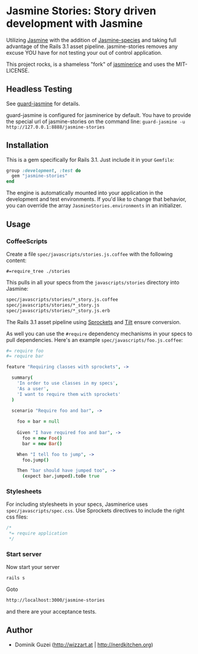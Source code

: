 Jasmine Stories: Story driven development with Jasmine
===========

Utilizing [Jasmine](http://pivotal.github.com/jasmine/) with the addition 
of [Jasmine-species](http://rudylattae.github.com/jasmine-species/) and taking 
full advantage of the Rails 3.1 asset pipeline. jasmine-stories removes any 
excuse YOU have for not testing your out of control application.

This project rocks, is a shameless "fork" of 
[jasminerice](https://github.com/bradphelan/jasminerice) and uses the MIT-LICENSE.

Headless Testing
----------------

See [guard-jasmine](https://github.com/netzpirat/guard-jasmine) for details.

guard-jasmine is configured for jasminerice by default. You have to provide the
special url of jasmine-stories on the command line: 
`guard-jasmine -u http://127.0.0.1:8888/jasmine-stories`

Installation
------------

This is a gem specifically for Rails 3.1. Just include it in
your `Gemfile`:

```ruby
group :development, :test do
  gem "jasmine-stories"
end
```

The engine is automatically mounted into your application in the development
and test environments. If you'd like to change that behavior, you can
override the array `JasmineStories.environments` in an initializer.

Usage
-----

### CoffeeScripts

Create a file `spec/javascripts/stories.js.coffee` with the following content:

	#=require_tree ./stories

This pulls in all your specs from the `javascripts/stories` directory into Jasmine:

```bash
spec/javascripts/stories/*_story.js.coffee
spec/javascripts/stories/*_story.js
spec/javascripts/stories/*_story.js.erb
```

The Rails 3.1 asset pipeline using [Sprockets](https://github.com/sstephenson/sprockets)
and [Tilt](https://github.com/rtomayko/tilt) ensure conversion.

As well you can use the `#require` dependency mechanisms in your specs to
pull dependencies. Here's an example `spec/javascripts/foo.js.coffee`:

```coffeescript
#= require foo
#= require bar

feature "Requiring classes with sprockets", ->

  summary(
    'In order to use classes in my specs',
    'As a user',
    'I want to require them with sprockets'
  )

  scenario "Require foo and bar", ->
    
    foo = bar = null
    
    Given "I have required foo and bar", ->
      foo = new Foo()
      bar = new Bar()

    When "I tell foo to jump", ->
      foo.jump()

    Then "bar should have jumped too", ->
      (expect bar.jumped).toBe true
```

### Stylesheets

For including stylesheets in your specs, Jasminerice uses `spec/javascripts/spec.css`.
Use Sprockets directives to include the right css files:

```css
/*
 *= require application
 */
```

### Start server

Now start your server

```bash
rails s
```

Goto 

```bash
http://localhost:3000/jasmine-stories
```

and there are your acceptance tests.

Author
------

* Dominik Guzei (http://wizzart.at | http://nerdkitchen.org)
